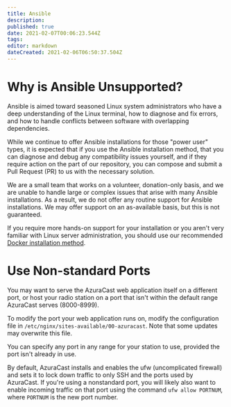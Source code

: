 ```yaml
---
title: Ansible
description: 
published: true
date: 2021-02-07T00:06:23.544Z
tags: 
editor: markdown
dateCreated: 2021-02-06T06:50:37.504Z
---
```


# Why is Ansible Unsupported?

Ansible is aimed toward seasoned Linux system administrators who have a deep understanding of the Linux terminal, how to diagnose and fix errors, and how to handle conflicts between software with overlapping dependencies.

While we continue to offer Ansible installations for those "power user" types, it is expected that if you use the Ansible installation method, that you can diagnose and debug any compatibility issues yourself, and if they require action on the part of our repository, you can compose and submit a Pull Request (PR) to us with the necessary solution.

We are a small team that works on a volunteer, donation-only basis, and we are unable to handle large or complex issues that arise with many Ansible installations. As a result, we do not offer any routine support for Ansible installations. We may offer support on an as-available basis, but this is not guaranteed.

If you require more hands-on support for your installation or you aren't very familiar with Linux server administration, you should use our recommended [Docker installation method](/en/getting-started/installation/docker).

# Use Non-standard Ports

You may want to serve the AzuraCast web application itself on a different port, or host your radio station on a port that 
isn't within the default range AzuraCast serves (8000-8999).

To modify the port your web application runs on, modify the configuration file in `/etc/nginx/sites-available/00-azuracast`.
Note that some updates may overwrite this file.

You can specify any port in any range for your station to use, provided the port isn't already in use.

By default, AzuraCast installs and enables the ufw (uncomplicated firewall) and sets it to lock down traffic to only SSH 
and the ports used by AzuraCast. If you're using a nonstandard port, you will likely also want to enable incoming traffic
on that port using the command `ufw allow PORTNUM`, where `PORTNUM` is the new port number.	